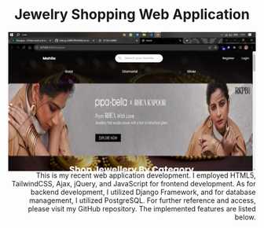<h1 align="center"> Jewelry Shopping Web Application</h1>
<img align="left" src="./readme/landing.png">
<p align="right">This is my recent web application development. I employed HTML5, TailwindCSS, Ajax, jQuery, and JavaScript for frontend development. As for backend development, I utilized Django Framework, and for database management, I utilized PostgreSQL. For further reference and access, please visit my GitHub repository. The implemented features are listed below.</p>
